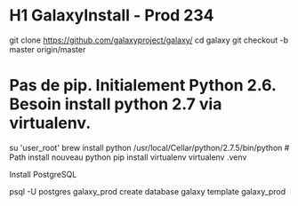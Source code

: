 # H1 GalaxyInstall - Prod 234


 git clone https://github.com/galaxyproject/galaxy/
 cd galaxy
 git checkout -b master origin/master
 
 # Pas de pip. Initialement Python 2.6. Besoin install python 2.7 via virtualenv.
 
 su 'user_root'
 brew install python
 /usr/local/Cellar/python/2.7.5/bin/python  # Path install nouveau python
 pip install virtualenv
 virtualenv .venv
 
 Install PostgreSQL

psql -U postgres galaxy_prod
create database galaxy template galaxy_prod
